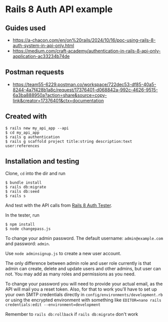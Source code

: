 # Rails 8 Auth API example

## Guides used

- https://a-chacon.com/en/on%20rails/2024/10/16/poc-using-rails-8-auth-system-in-api-only.html
- https://medium.com/craft-academy/authentication-in-rails-8-api-only-application-ac33234b74de

## Postman requests

- https://team55-6229.postman.co/workspace/722dec53-df85-40a5-8244-4a7f428b1a8c/request/17376401-d068842a-992c-4626-9515-6a3ba888950a?action=share&source=copy-link&creator=17376401&ctx=documentation

## Created with

```
$ rails new my_api_app --api
$ cd my_api_app
$ rails g authentication
$ rails g scaffold project title:string description:text user:references
```

## Installation and testing

Clone, `cd` into the dir and run

```
$ bundle install
$ rails db:migrate
$ rails db:seed
$ rails s
```

And test with the API calls from [Rails 8 Auth Tester](https://github.com/voscarmv/rails_8_auth_tester2).

In the tester, run

```
$ npm install
$ node changepass.js
```

To change your admin password. The default username: `admin@example.com` and password: `admin`.

Use `node adminsignup.js` to create a new user account.

The only difference between admin role and user role currently is that admin can create, delete and update users and other admins, but user can not. You may add as many roles and permissions as you need.

To change your password you will need to provide your actual email, as the API will mail you a reset token. Also, for that to work you'll have to set up your own SMTP credentials directly in `config/environments/development.rb` or using the encrypted environment with something like `EDITOR=nano rails credentials:edit --environment=development`

Remember to `rails db:rollback` if `rails db:migrate` don't work
